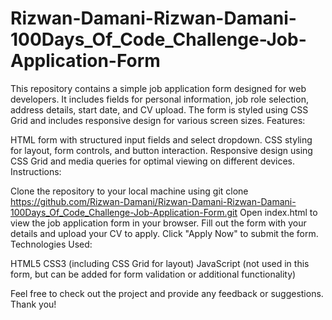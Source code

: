 # Rizwan-Damani-Rizwan-Damani-100Days_Of_Code_Challenge-Job-Application-Form
This repository contains a simple job application form designed for web developers. It includes fields for personal information, job role selection, address details, start date, and CV upload. The form is styled using CSS Grid and includes responsive design for various screen sizes.
Features:

HTML form with structured input fields and select dropdown.
CSS styling for layout, form controls, and button interaction.
Responsive design using CSS Grid and media queries for optimal viewing on different devices.
Instructions:

Clone the repository to your local machine using git clone https://github.com/Rizwan-Damani/Rizwan-Damani-Rizwan-Damani-100Days_Of_Code_Challenge-Job-Application-Form.git
Open index.html to view the job application form in your browser.
Fill out the form with your details and upload your CV to apply.
Click "Apply Now" to submit the form.
Technologies Used:

HTML5
CSS3 (including CSS Grid for layout)
JavaScript (not used in this form, but can be added for form validation or additional functionality)

Feel free to check out the project and provide any feedback or suggestions. Thank you!
